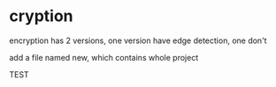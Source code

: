 # cryption

encryption has 2 versions, one version have edge detection, one don't

add a file named new, which contains whole project


TEST 
